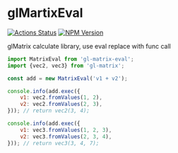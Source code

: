 # glMartixEval

[![Actions Status](https://github.com/ilimei/gl-matrix-eval/workflows/test/badge.svg)](https://github.com/ilimei/gl-matrix-eval/actions)
[![NPM Version](https://img.shields.io/npm/v/gl-matrix-eval.svg)](https://www.npmjs.com/package/gl-matrix-eval)

glMatrix calculate library, use eval replace with func call

```js
import MatrixEval from 'gl-matrix-eval';
import {vec2, vec3} from 'gl-matrix';

const add = new MatrixEval('v1 + v2');

console.info(add.exec({
    v1: vec2.fromValues(1, 2),
    v2: vec2.fromValues(2, 3),
})); // return vec2(3, 4);

console.info(add.exec({
    v1: vec3.fromValues(1, 2, 3),
    v2: vec3.fromValues(2, 3, 4),
})); // return vec3(3, 4, 7);
```

